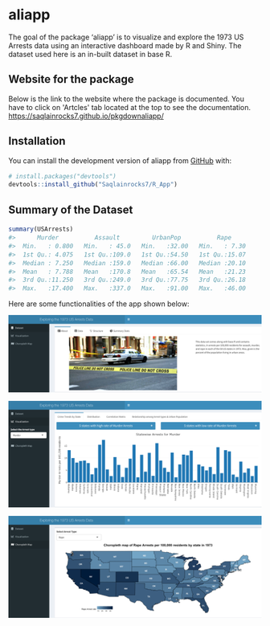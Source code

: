 
<!-- README.md is generated from README.Rmd. Please edit that file -->

# aliapp

The goal of the package ‘aliapp’ is to visualize and explore the 1973 US
Arrests data using an interactive dashboard made by R and Shiny. The
dataset used here is an in-built dataset in base R.

## Website for the package

Below is the link to the website where the package is documented. You have to click on 'Artcles' tab located at the top to see the documentation.
https://saqlainrocks7.github.io/pkgdownaliapp/

## Installation

You can install the development version of aliapp from
[GitHub](https://github.com/) with:

``` r
# install.packages("devtools")
devtools::install_github("Saqlainrocks7/R_App")
```

## Summary of the Dataset

``` r
summary(USArrests)
#>      Murder          Assault         UrbanPop          Rape      
#>  Min.   : 0.800   Min.   : 45.0   Min.   :32.00   Min.   : 7.30  
#>  1st Qu.: 4.075   1st Qu.:109.0   1st Qu.:54.50   1st Qu.:15.07  
#>  Median : 7.250   Median :159.0   Median :66.00   Median :20.10  
#>  Mean   : 7.788   Mean   :170.8   Mean   :65.54   Mean   :21.23  
#>  3rd Qu.:11.250   3rd Qu.:249.0   3rd Qu.:77.75   3rd Qu.:26.18  
#>  Max.   :17.400   Max.   :337.0   Max.   :91.00   Max.   :46.00
```

Here are some functionalities of the app shown below:

![](pics/home.png)

![](pics/statewise.png)

![](pics/map.png)
